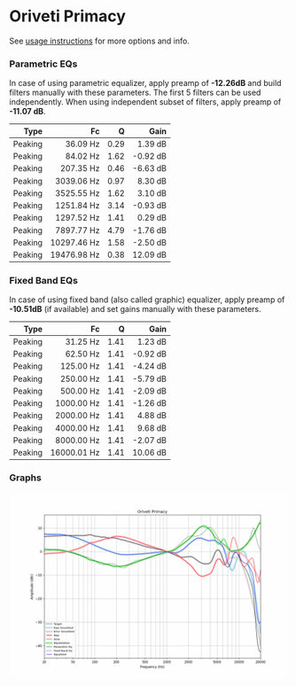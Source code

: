 # Oriveti Primacy
See [usage instructions](https://github.com/jaakkopasanen/AutoEq#usage) for more options and info.

### Parametric EQs
In case of using parametric equalizer, apply preamp of **-12.26dB** and build filters manually
with these parameters. The first 5 filters can be used independently.
When using independent subset of filters, apply preamp of **-11.07 dB**.

| Type    | Fc          |    Q | Gain     |
|--------:|------------:|-----:|---------:|
| Peaking | 36.09 Hz    | 0.29 | 1.39 dB  |
| Peaking | 84.02 Hz    | 1.62 | -0.92 dB |
| Peaking | 207.35 Hz   | 0.46 | -6.63 dB |
| Peaking | 3039.06 Hz  | 0.97 | 8.30 dB  |
| Peaking | 3525.55 Hz  | 1.62 | 3.10 dB  |
| Peaking | 1251.84 Hz  | 3.14 | -0.93 dB |
| Peaking | 1297.52 Hz  | 1.41 | 0.29 dB  |
| Peaking | 7897.77 Hz  | 4.79 | -1.76 dB |
| Peaking | 10297.46 Hz | 1.58 | -2.50 dB |
| Peaking | 19476.98 Hz | 0.38 | 12.09 dB |

### Fixed Band EQs
In case of using fixed band (also called graphic) equalizer, apply preamp of **-10.51dB**
(if available) and set gains manually with these parameters.

| Type    | Fc          |    Q | Gain     |
|--------:|------------:|-----:|---------:|
| Peaking | 31.25 Hz    | 1.41 | 1.23 dB  |
| Peaking | 62.50 Hz    | 1.41 | -0.92 dB |
| Peaking | 125.00 Hz   | 1.41 | -4.24 dB |
| Peaking | 250.00 Hz   | 1.41 | -5.79 dB |
| Peaking | 500.00 Hz   | 1.41 | -2.09 dB |
| Peaking | 1000.00 Hz  | 1.41 | -1.26 dB |
| Peaking | 2000.00 Hz  | 1.41 | 4.88 dB  |
| Peaking | 4000.00 Hz  | 1.41 | 9.68 dB  |
| Peaking | 8000.00 Hz  | 1.41 | -2.07 dB |
| Peaking | 16000.01 Hz | 1.41 | 10.06 dB |

### Graphs
![](./Oriveti%20Primacy.png)